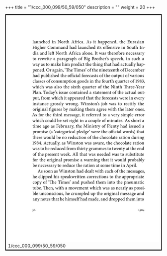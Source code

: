 +++
title = "1/ccc_000_099/50_59/050"
description = ""
weight = 20
+++

<table style="border:2px solid black;max-width:800px;max-height:800px;" 
><tr><td><img class="center-fit-jpg"
src="/jpg_/out_jpg_1984__050.jpg"  >1/ccc_000_099/50_59/050</img></td></tr></table>